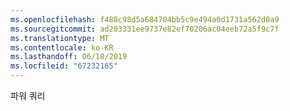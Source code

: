 ```yaml
---
ms.openlocfilehash: f488c98d5a684704bb5c9e494a0d1731a562d0a9
ms.sourcegitcommit: ad203331ee9737e82ef70206ac04eeb72a5f9c7f
ms.translationtype: MT
ms.contentlocale: ko-KR
ms.lasthandoff: 06/18/2019
ms.locfileid: "67232165"
---
```

파워 쿼리